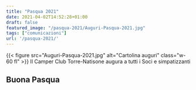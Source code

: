 ```yaml
---
title: "Pasqua 2021"
date: 2021-04-02T14:52:28+01:00
draft: false
featured_image: "/pasqua-2021/Auguri-Pasqua-2021.jpg"
tags: ["comunicazioni"]
url: '/pasqua-2021/'
---
```


{{< figure src="Auguri-Pasqua-2021.jpg" alt="Cartolina auguri" class="w-60 fl" >}}
Il Camper Club Torre-Natisone augura a tutti i Soci e simpatizzanti

## Buona Pasqua



